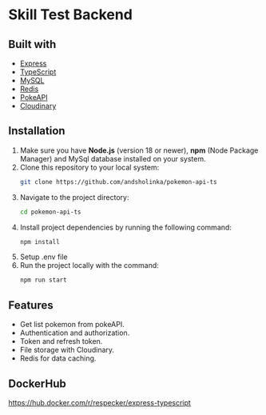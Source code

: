 # Skill Test Backend

## Built with
* [Express](https://expressjs.com/) 
* [TypeScript](https://www.typescriptlang.org/) 
* [MySQL](https://mysql.com/) 
* [Redis](https://redis.io/) 
* [PokeAPI](https://pokeapi.co/) 
* [Cloudinary](https://cloudinary.com/) 

## Installation

1. Make sure you have **Node.js** (version 18 or newer), **npm** (Node Package Manager) and MySql database installed on your system.
2. Clone this repository to your local system:
   ```sh
   git clone https://github.com/andsholinka/pokemon-api-ts
   ```
3. Navigate to the project directory:
   ```sh
   cd pokemon-api-ts
   ```
4. Install project dependencies by running the following command:
   ```sh
   npm install
   ```
5. Setup .env file
6. Run the project locally with the command:
   ```sh
   npm run start
   ```


## Features

- Get list pokemon from pokeAPI.
- Authentication and authorization.
- Token and refresh token.
- File storage with Cloudinary.
- Redis for data caching.

## DockerHub
https://hub.docker.com/r/respecker/express-typescript

